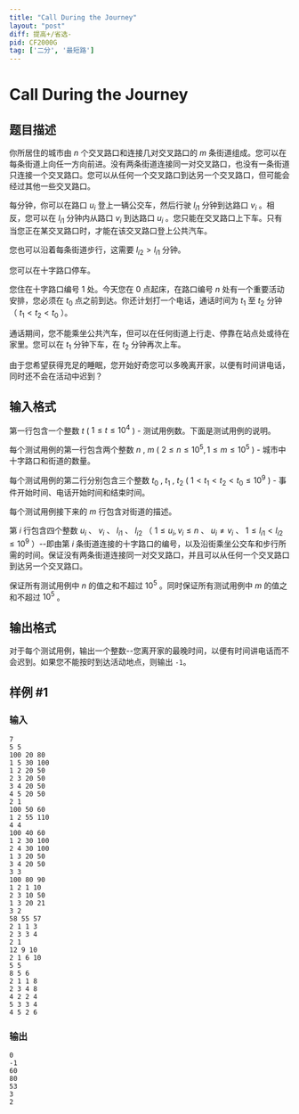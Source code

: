 ```yaml
---
title: "Call During the Journey"
layout: "post"
diff: 提高+/省选-
pid: CF2000G
tag: ['二分', '最短路']
---
```


# Call During the Journey

## 题目描述

你所居住的城市由 $n$ 个交叉路口和连接几对交叉路口的 $m$ 条街道组成。您可以在每条街道上向任一方向前进。没有两条街道连接同一对交叉路口，也没有一条街道只连接一个交叉路口。您可以从任何一个交叉路口到达另一个交叉路口，但可能会经过其他一些交叉路口。

每分钟，你可以在路口 $u_i$ 登上一辆公交车，然后行驶 $l_{i1}$ 分钟到达路口 $v_i$ 。相反，您可以在 $l_{i1}$ 分钟内从路口 $v_i$ 到达路口 $u_i$ 。您只能在交叉路口上下车。只有当您正在某交叉路口时，才能在该交叉路口登上公共汽车。

您也可以沿着每条街道步行，这需要 $l_{i2} \gt l_{i1}$ 分钟。

您可以在十字路口停车。

您住在十字路口编号 $1$ 处。今天您在 $0$ 点起床，在路口编号 $n$ 处有一个重要活动安排，您必须在 $t_0$ 点之前到达。你还计划打一个电话，通话时间为 $t_1$ 至 $t_2$ 分钟（ $t_1 \lt t_2 \lt t_0$ ）。

通话期间，您不能乘坐公共汽车，但可以在任何街道上行走、停靠在站点处或待在家里。您可以在 $t_1$ 分钟下车，在 $t_2$ 分钟再次上车。

由于您希望获得充足的睡眠，您开始好奇您可以多晚离开家，以便有时间讲电话，同时还不会在活动中迟到？

## 输入格式

第一行包含一个整数 $t$ ( $1 \le t \le 10^4$ ) - 测试用例数。下面是测试用例的说明。

每个测试用例的第一行包含两个整数 $n$ , $m$ ( $2 \le n \le 10^5, 1 \le m \le 10^5$ ) - 城市中十字路口和街道的数量。

每个测试用例的第二行分别包含三个整数 $t_0$ , $t_1$ , $t_2$ ( $1 \lt t_1 \lt t_2 \lt t_0 \le 10^9$ ) - 事件开始时间、电话开始时间和结束时间。

每个测试用例接下来的 $m$ 行包含对街道的描述。

第 $i$ 行包含四个整数 $u_i$ 、 $v_i$ 、 $l_{i1}$ 、 $l_{i2}$ （ $1 \le u_i, v_i \le n$ 、 $u_i \neq v_i$ 、 $1 \le l_{i1} \lt l_{i2} \le 10^9$ ）--即由第 $i$ 条街道连接的十字路口的编号，以及沿街乘坐公交车和步行所需的时间。保证没有两条街道连接同一对交叉路口，并且可以从任何一个交叉路口到达另一个交叉路口。

保证所有测试用例中 $n$ 的值之和不超过 $10^5$ 。同时保证所有测试用例中 $m$ 的值之和不超过 $10^5$ 。

## 输出格式

对于每个测试用例，输出一个整数--您离开家的最晚时间，以便有时间讲电话而不会迟到。如果您不能按时到达活动地点，则输出 `-1`。

## 样例 #1

### 输入

```
7
5 5
100 20 80
1 5 30 100
1 2 20 50
2 3 20 50
3 4 20 50
4 5 20 50
2 1
100 50 60
1 2 55 110
4 4
100 40 60
1 2 30 100
2 4 30 100
1 3 20 50
3 4 20 50
3 3
100 80 90
1 2 1 10
2 3 10 50
1 3 20 21
3 2
58 55 57
2 1 1 3
2 3 3 4
2 1
12 9 10
2 1 6 10
5 5
8 5 6
2 1 1 8
2 3 4 8
4 2 2 4
5 3 3 4
4 5 2 6
```

### 输出

```
0
-1
60
80
53
3
2
```

